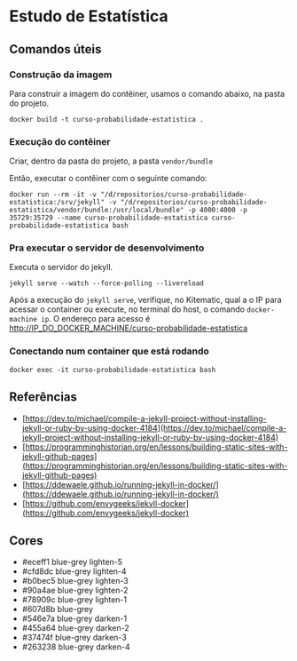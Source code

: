 
# Estudo de Estatística

## Comandos úteis

### Construção da imagem

Para construir a imagem do contêiner, usamos o comando abaixo, na pasta do projeto.

```shell
docker build -t curso-probabilidade-estatistica .
```

### Execução do contêiner

Criar, dentro da pasta do projeto, a pasta `vendor/bundle`

Então, executar o contêiner com o seguinte comando:

```shell
docker run --rm -it -v "/d/repositorios/curso-probabilidade-estatistica:/srv/jekyll" -v "/d/repositorios/curso-probabilidade-estatistica/vendor/bundle:/usr/local/bundle" -p 4000:4000 -p 35729:35729 --name curso-probabilidade-estatistica curso-probabilidade-estatistica bash
```

### Pra executar o servidor de desenvolvimento

Executa o servidor do jekyll.

```shell
jekyll serve --watch --force-polling --livereload
```

Após a execução do `jekyll serve`, verifique, no Kitematic, qual a o IP para acessar o container ou execute, no terminal do host, o comando `docker-machine ip`. O endereço para acesso é [http://IP_DO_DOCKER_MACHINE/curso-probabilidade-estatistica]([http://IP_DO_DOCKER_MACHINE/curso-probabilidade-estatistica])

### Conectando num container que está rodando

```shell
docker exec -it curso-probabilidade-estatistica bash
```

## Referências

* [https://dev.to/michael/compile-a-jekyll-project-without-installing-jekyll-or-ruby-by-using-docker-4184](https://dev.to/michael/compile-a-jekyll-project-without-installing-jekyll-or-ruby-by-using-docker-4184)
* [https://programminghistorian.org/en/lessons/building-static-sites-with-jekyll-github-pages](https://programminghistorian.org/en/lessons/building-static-sites-with-jekyll-github-pages)
* [https://ddewaele.github.io/running-jekyll-in-docker/](https://ddewaele.github.io/running-jekyll-in-docker/)
* [https://github.com/envygeeks/jekyll-docker](https://github.com/envygeeks/jekyll-docker)


## Cores

- #eceff1 blue-grey lighten-5
- #cfd8dc blue-grey lighten-4
- #b0bec5 blue-grey lighten-3
- #90a4ae blue-grey lighten-2
- #78909c blue-grey lighten-1
- #607d8b blue-grey
- #546e7a blue-grey darken-1
- #455a64 blue-grey darken-2
- #37474f blue-grey darken-3
- #263238 blue-grey darken-4